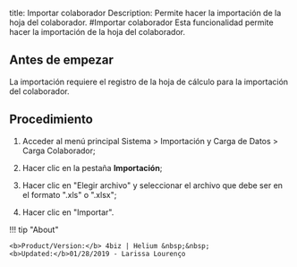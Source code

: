 title:  Importar colaborador 
Description: Permite hacer la importación de la hoja del colaborador. 
#Importar colaborador
Esta funcionalidad permite hacer la importación de la hoja del colaborador.

Antes de empezar
----------------

La importación requiere el registro de la hoja de cálculo para la importación
del colaborador.

Procedimiento
-------------

1.  Acceder al menú principal Sistema \> Importación y Carga de Datos \> Carga
    Colaborador;

2.  Hacer clic en la pestaña **Importación**;

3.  Hacer clic en "Elegir archivo" y seleccionar el archivo que debe ser en el
    formato ".xls" o ".xlsx";

4.  Hacer clic en "Importar".

!!! tip "About"

    <b>Product/Version:</b> 4biz | Helium &nbsp;&nbsp;
    <b>Updated:</b>01/28/2019 - Larissa Lourenço
